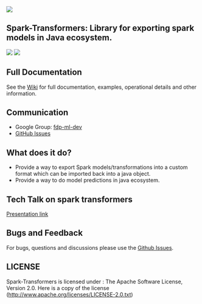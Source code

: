 <img src="https://github.com/flipkart-incubator/spark-transformers/blob/master/spark-transformers-logo.png">

## Spark-Transformers: Library for exporting spark models in Java ecosystem.

[![][maven img]][maven]
[![][license img]][license]
## Full Documentation

See the [Wiki](https://github.com/flipkart-incubator/spark-transformers/wiki) for full documentation, examples, operational details and other information.

## Communication

- Google Group: [fdp-ml-dev](mailto:fdp-ml-dev@flipkart.com)
- [GitHub Issues](https://github.com/flipkart-incubator/spark-transformers/issues)


## What does it do?

* Provide a way to export Spark models/transformations into a custom format which can be imported back into a java object.
* Provide a way to do model predictions in java ecosystem.

## Tech Talk on spark transformers
[Presentation link](https://docs.google.com/presentation/d/1tfcV0jnoTWhFonY_dzrBO1Qk5ar-jY5yoqWcRQQe6v4/edit?usp=sharing)

## Bugs and Feedback

For bugs, questions and discussions please use the [Github Issues](https://github.com/flipkart-incubator/spark-transformers/issues).

 
## LICENSE
Spark-Transformers is licensed under : The Apache Software License, Version 2.0. Here is a copy of the license (http://www.apache.org/licenses/LICENSE-2.0.txt)

[maven]:http://search.maven.org/#search%7Cga%7C1%7Ccom.flipkart.fdp.ml
[maven img]:https://img.shields.io/badge/maven-0.1-green.svg

[release]:https://github.com/flipkart-incubator/spark-transformers/releases
[release img]:https://img.shields.io/badge/release-0.1-green.svg

[license]:http://www.apache.org/licenses/LICENSE-2.0.txt
[license img]:https://img.shields.io/badge/License-Apache%202-blue.svg
